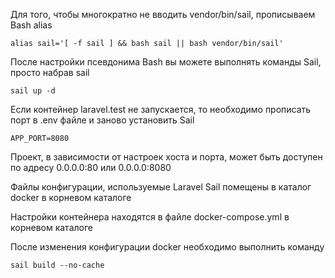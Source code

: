 Для того, чтобы многократно не вводить vendor/bin/sail, прописываем Bash alias

    alias sail='[ -f sail ] && bash sail || bash vendor/bin/sail'

После настройки псевдонима Bash вы можете выполнять команды Sail, просто набрав sail

    sail up -d

Если контейнер laravel.test не запускается, то необходимо прописать порт в .env файле и
заново установить Sail

    APP_PORT=8080

Проект, в зависимости от настроек хоста и порта, может быть доступен по адресу 0.0.0.0:80 или 0.0.0.0:8080

Файлы конфигурации, используемые Laravel Sail помещены в каталог docker в корневом каталоге

Настройки контейнера находятся в файле docker-compose.yml в корневом каталоге

После изменения конфигурации docker необходимо выполнить команду

    sail build --no-cache

